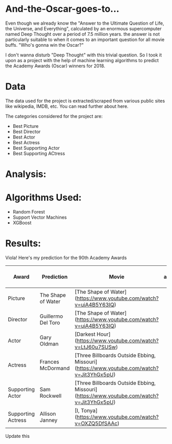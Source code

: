 # And-the-Oscar-goes-to...

Even though we already know the "Answer to the Ultimate Question of Life, the Universe, and Everything", calculated by an enormous supercomputer named Deep Thought over a period of 7.5 million years.  the answer is not particularly suitable to when it comes to an important question for all movie buffs. "Who's gonna win the Oscar?"
  
I don't wanna disturb "Deep Thought" with this trivial question. So I took it upon as a project with the help of machine learning algorithms to predict the Academy Awards (Oscar) winners for 2018. 

# Data

The data used for the project is extracted/scraped from various public sites like wikipedia, IMDB, etc.
You can read further about here.

The categories considered for the project are:
* Best Picture
* Best Director
* Best Actor
* Best Actress
* Best Supporting Actor
* Best Supporting ACtress


# Analysis:


# Algorithms Used:

* Random Forest
* Support Vector Machines
* XGBoost


# Results:
Viola! Here's my prediction for the 90th Academy Awards


Award | Prediction | Movie | Who actually Won? 
------| ---------- | ----- | ----------------
Picture | The Shape of Water | [The Shape of Water] (https://www.youtube.com/watch?v=uiA4B5Y63IQ) | 
Director | Guillermo Del Toro | [The Shape of Water] (https://www.youtube.com/watch?v=uiA4B5Y63IQ)
Actor | Gary Oldman | [Darkest Hour] (https://www.youtube.com/watch?v=LtJ60u7SUSw) | 
Actress | Frances McDormand | [Three Billboards Outside Ebbing, Missouri] (https://www.youtube.com/watch?v=Jit3YhGx5pU)|
Supporting Actor | Sam Rockwell | [Three Billboards Outside Ebbing, Missouri] (https://www.youtube.com/watch?v=Jit3YhGx5pU) |
Supporting Actress | Allison Janney | [I, Tonya] (https://www.youtube.com/watch?v=OXZQ5DfSAAc)|

Update this

















